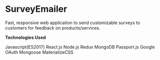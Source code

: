 # SurveyEmailer

Fast, responsive web application to send customizable surveys to customers for feedback on products/services.

**Technologies Used**

Javascript(ES2017)
React.js
Node.js
Redux
MongoDB
Passport.js
Google OAuth
Mongoose
MaterializeCSS

